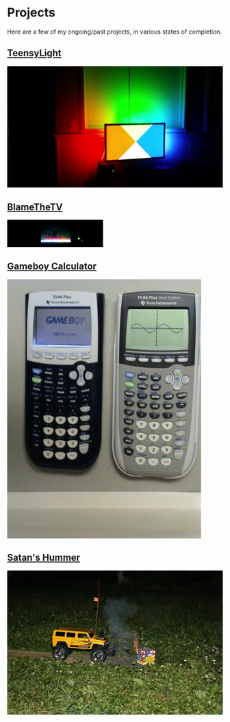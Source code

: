# Projects

Here are a few of my ongoing/past projects, in various states of completion.

## [TeensyLight](teensy-light.md)
![](images/teensy-light/1.png)

## [BlameTheTV](blame-the-tv.md)
![](images/blame-the-tv/1.png)

## [Gameboy Calculator](gameboy-calculator.md)
![](images/gameboy-calculator/23.jpg)

## [Satan's Hummer](satans-hummer.md)
![](images/satans-hummer/7.jpg)

